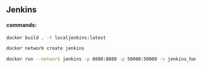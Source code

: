 ## Jenkins

#### commands:

```bash
docker build . -t localjenkins:latest
```

```bash
docker network create jenkins
```

```bash
docker run --network jenkins -p 8080:8080 -p 50000:50000 -v jenkins_home:/var/jenkins_home localjenkins:latest
```